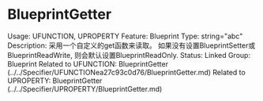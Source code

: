 # BlueprintGetter

Usage: UFUNCTION, UPROPERTY
Feature: Blueprint
Type: string="abc"
Description: 采用一个自定义的get函数来读取。
如果没有设置BlueprintSetter或BlueprintReadWrite, 则会默认设置BlueprintReadOnly.
Status: Linked
Group: Blueprint
Related to UFUNCTION: BlueprintGetter (../../Specifier/UFUNCTIONea27c93c0d76/BlueprintGetter.md)
Related to UPROPERTY: BlueprintGetter (../../Specifier/UPROPERTY/BlueprintGetter.md)